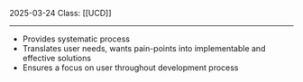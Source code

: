 2025-03-24
Class: [[UCD]]
- - -
- Provides systematic process
- Translates user needs, wants pain-points into implementable and effective solutions
- Ensures a focus on user throughout development process
